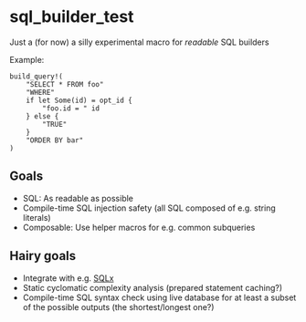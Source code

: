 # sql_builder_test

Just a (for now) a silly experimental macro for _readable_ SQL builders

Example:

```
build_query!(
    "SELECT * FROM foo"
    "WHERE"
    if let Some(id) = opt_id {
        "foo.id = " id
    } else {
        "TRUE"
    }
    "ORDER BY bar"
)
```

## Goals
* SQL: As readable as possible
* Compile-time SQL injection safety (all SQL composed of e.g. string literals)
* Composable: Use helper macros for e.g. common subqueries

## Hairy goals
* Integrate with e.g. [SQLx](https://github.com/launchbadge/sqlx)
* Static cyclomatic complexity analysis (prepared statement caching?)
* Compile-time SQL syntax check using live database for at least a subset of the possible outputs (the shortest/longest one?)

